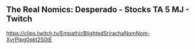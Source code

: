 ## The Real Nomics: Desperado - Stocks TA 5 MJ - Twitch

<https://clips.twitch.tv/EmpathicBlightedSrirachaNomNom-XyrPIpg0qkt2S0tE>
